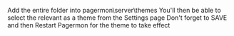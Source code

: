Add the entire folder into pagermon\server\themes
You'll then be able to select the relevant as a theme from the Settings page
Don't forget to SAVE and then Restart Pagermon for the theme to take effect
